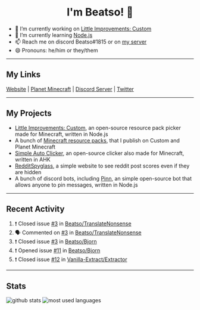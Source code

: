 <h1 align="center">I'm Beatso! 👋</h1>

- 🔭 I’m currently working on [Little Improvements: Custom](https://github.com/LittleImprovementsCustom/LittleImprovementsCustom)
- 🌱 I’m currently learning [Node.js](https://nodejs.org/)
- 📫 Reach me on discord Beatso#1815 or on [my server](https://discord.gg/bNcZjFe)
- 😄 Pronouns: he/him or they/them

---

## My Links
[Website](https://www.beatso.tk/) | 
[Planet Minecraft](https://www.planetminecraft.com/member/beatso/) |
[Discord Server](https://discord.gg/bNcZjFe) |
[Twitter](https://twitter.com/beatso_)

---

## My Projects
- [Little Improvements: Custom](https://github.com/LittleImprovementsCustom/LittleImprovementsCustom), an open-source resource pack picker made for Minecraft, written in Node.js
- A bunch of [Minecraft resource packs](https://www.planetminecraft.com/member/beatso/submissions/texture-packs/?morder=order_popularity), that I publish on Custom and Planet Minecraft
- [Simple Auto Clicker](https://github.com/Beatso/SimpleAutoClicker), an open-source clicker also made for Minecraft, written in AHK
- [RedditSpyglass](https://github.com/Beatso/RedditSpyglass), a simple website to see reddit post scores even if they are hidden
- A bunch of discord bots, including [Pinn](https://github.com/Beatso/Pinn), an simple open-source bot that allows anyone to pin messages, written in Node.js

---

## Recent Activity
<!--START_SECTION:activity-->
1. ❗️ Closed issue [#3](https://github.com/Beatso/TranslateNonsense/issues/3) in [Beatso/TranslateNonsense](https://github.com/Beatso/TranslateNonsense)
2. 🗣 Commented on [#3](https://github.com/Beatso/TranslateNonsense/issues/3) in [Beatso/TranslateNonsense](https://github.com/Beatso/TranslateNonsense)
3. ❗️ Closed issue [#3](https://github.com/Beatso/Bjorn/issues/3) in [Beatso/Bjorn](https://github.com/Beatso/Bjorn)
4. ❗️ Opened issue [#11](https://github.com/Beatso/Bjorn/issues/11) in [Beatso/Bjorn](https://github.com/Beatso/Bjorn)
5. ❗️ Closed issue [#12](https://github.com/Vanilla-Extract/Extractor/issues/12) in [Vanilla-Extract/Extractor](https://github.com/Vanilla-Extract/Extractor)
<!--END_SECTION:activity-->

---

## Stats
![github stats](https://github-readme-stats.vercel.app/api?username=Beatso&count_private=true&show_icons=true&hide_rank=true&theme=dark&hide_border=true "GitHub Stats")
![most used languages](https://github-readme-stats.vercel.app/api/top-langs/?username=Beatso&langs_count=3&theme=dark&hide_border=true "Most Used Languages")
